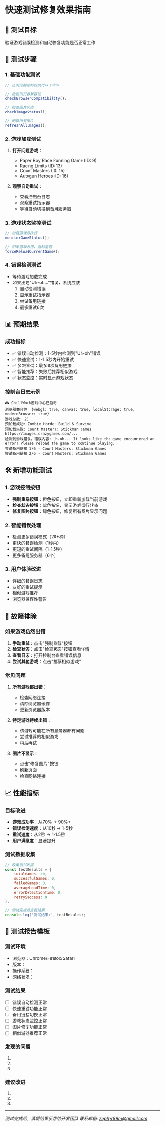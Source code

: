 # 快速测试修复效果指南

## 🎯 测试目标
验证游戏错误检测和自动修复功能是否正常工作

## 🔧 测试步骤

### 1. 基础功能测试
```javascript
// 在浏览器控制台执行以下命令

// 检查浏览器兼容性
checkBrowserCompatibility();

// 检查图片状态
checkImageStatus();

// 刷新所有图片
refreshAllImages();
```

### 2. 游戏加载测试
1. **打开问题游戏**：
   - Paper Boy Race Running Game (ID: 9)
   - Racing Limits (ID: 13)
   - Count Masters (ID: 15)
   - Autogun Heroes (ID: 16)

2. **观察自动重试**：
   - 查看控制台日志
   - 观察重试指示器
   - 等待自动切换到备用服务器

### 3. 游戏状态监控测试
```javascript
// 加载游戏后执行
monitorGameStatus();

// 如果游戏出错，强制重载
forceReloadCurrentGame();
```

### 4. 错误检测测试
- 等待游戏加载完成
- 如果出现"Uh-oh..."错误，系统应该：
  1. 自动检测错误
  2. 显示重试指示器
  3. 尝试备用链接
  4. 最多重试6次

## 📊 预期结果

### 成功指标
- ✅ 错误自动检测：1-5秒内检测到"Uh-oh"错误
- ✅ 快速重试：1-1.5秒内开始重试
- ✅ 多次重试：最多6次备用链接
- ✅ 智能推荐：失败后推荐相似游戏
- ✅ 状态监控：实时显示游戏状态

### 控制台日志示例
```
🎮 ChillWork游戏中心已启动
浏览器兼容性: {webgl: true, canvas: true, localStorage: true, modernBrowser: true}
游戏总数: 20
预加载成功: Zombie Horde: Build & Survive
预加载失败: Count Masters: Stickman Games https://images.crazygames.com/...
检测到游戏错误，错误内容: Uh-oh... It looks like the game encountered an error! Please reload the game to continue playing.
尝试备用链接 1/6 - Count Masters: Stickman Games
尝试备用链接 2/6 - Count Masters: Stickman Games
```

## 🛠️ 新增功能测试

### 1. 游戏控制按钮
- **强制重载按钮**：橙色按钮，立即重新加载当前游戏
- **检查状态按钮**：紫色按钮，显示游戏运行状态
- **修复图片按钮**：绿色按钮，修复所有图片显示问题

### 2. 智能错误处理
- 检测更多错误模式（20+种）
- 更快的错误检测（1秒内）
- 更短的重试间隔（1-1.5秒）
- 更多备用服务器（6个）

### 3. 用户体验改进
- 详细的错误日志
- 友好的重试提示
- 相似游戏推荐
- 浏览器兼容性警告

## 🐛 故障排除

### 如果游戏仍然出错
1. **手动重试**：点击"强制重载"按钮
2. **检查状态**：点击"检查状态"按钮查看详情
3. **查看日志**：打开控制台查看错误信息
4. **尝试其他游戏**：点击"推荐相似游戏"

### 常见问题
1. **所有游戏都出错**：
   - 检查网络连接
   - 清除浏览器缓存
   - 更新浏览器版本

2. **特定游戏持续出错**：
   - 该游戏可能在所有服务器都有问题
   - 尝试推荐的相似游戏
   - 稍后再试

3. **图片不显示**：
   - 点击"修复图片"按钮
   - 刷新页面
   - 检查网络连接

## 📈 性能指标

### 目标改进
- **游戏成功率**：从70% → 90%+
- **错误检测速度**：从10秒 → 1-5秒
- **重试速度**：从2秒 → 1-1.5秒
- **用户满意度**：显著提升

### 测试数据收集
```javascript
// 收集测试数据
const testResults = {
    totalGames: 20,
    successfulGames: 0,
    failedGames: 0,
    averageLoadTime: 0,
    errorDetectionTime: 0,
    retrySuccess: 0
};

// 测试完成后查看结果
console.log('测试结果:', testResults);
```

## 📝 测试报告模板

### 测试环境
- 浏览器：Chrome/Firefox/Safari
- 版本：
- 操作系统：
- 网络状况：

### 测试结果
- [ ] 错误自动检测正常
- [ ] 快速重试功能正常
- [ ] 备用链接切换正常
- [ ] 游戏状态监控正常
- [ ] 图片修复功能正常
- [ ] 相似游戏推荐正常

### 发现的问题
1. 
2. 
3. 

### 建议改进
1. 
2. 
3. 

---

*测试完成后，请将结果反馈给开发团队*
*联系邮箱: zephyr89m@gmail.com* 
